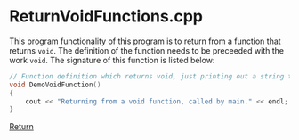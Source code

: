 # ReturnVoidFunctions.cpp

This program functionality of this program is to return from a function
that returns `void`. The definition of the function needs to be preceeded
with the work `void`. The signature of this function is listed below:

```c++
// Function definition which returns void, just printing out a string to the screen.
void DemoVoidFunction()
{
    cout << "Returning from a void function, called by main." << endl;
}
```

[Return](../README.md)